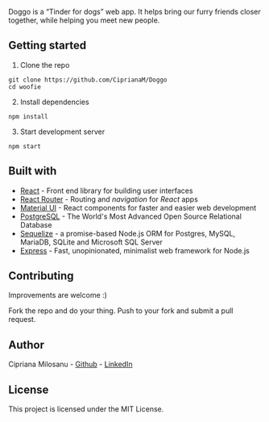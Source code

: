 
Doggo is a “Tinder for dogs” web app. It helps bring our furry friends closer together, while helping you meet new people.

## Getting started

1. Clone the repo

```
git clone https://github.com/CiprianaM/Doggo
cd woofie
```

2. Install dependencies
```
npm install
```

3. Start development server
```
npm start
```

## Built with

* [React](https://reactjs.org/) - Front end library for building user interfaces
* [React Router](https://reacttraining.com/react-router/web/guides/quick-start) - Routing and *navigation* for *React* apps
* [Material UI](https://material-ui.com/) - React components for faster and easier web development
* [PostgreSQL](https://www.postgresql.org/) - The World's Most Advanced Open Source Relational Database
* [Sequelize](https://www.postgresql.org/) - a promise-based Node.js ORM for Postgres, MySQL, MariaDB, SQLite and Microsoft SQL Server
* [Express](https://expressjs.com/) - Fast, unopinionated, minimalist web framework for Node.js


## Contributing

Improvements are welcome :)

Fork the repo and do your thing. Push to your fork and submit a pull request.


## Author

Cipriana Milosanu - [Github](https://github.com/CiprianaM) - [LinkedIn](https://www.linkedin.com/in/cipriana-milosanu/)


## License

This project is licensed under the MIT License.
